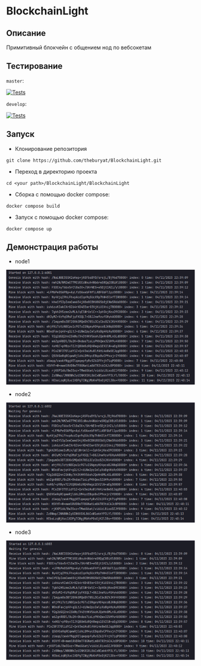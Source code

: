﻿# BlockchainLight

## Описание

Примитивный блокчейн с общением нод по вебсокетам

## Тестирование

`master`:

[![Tests](https://github.com/theburyat/BlockchainLight/actions/workflows/tests.yml/badge.svg?branch=master)](https://github.com/theburyat/BlockchainLight/actions/workflows/tests.yml)

`develop`:

[![Tests](https://github.com/theburyat/BlockchainLight/actions/workflows/tests.yml/badge.svg?branch=develop)](https://github.com/theburyat/BlockchainLight/actions/workflows/tests.yml)

## Запуск

* Клонирование репозитория

```
git clone https://github.com/theburyat/BlockchainLight.git
```

* Переход в директорию проекта

```
cd <your path>/BlockchainLight/BlockchainLight
```

* Сборка с помощью docker compose:

```
docker compose build
```

* Запуск с помощью docker compose:

```
docker compose up
```

## Демонстрация работы

* node1

![Example working](.images/node1.png)

* node2

![Example working](.images/node2.png)

* node3

![Example working](.images/node3.png)



